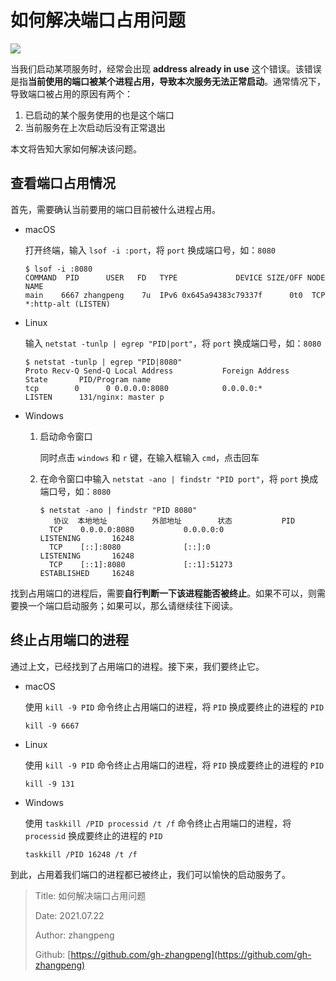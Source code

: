 # 如何解决端口占用问题

![](https://img.zhangpeng.site/2021/07/20/1.png)

当我们启动某项服务时，经常会出现 **address already in use** 这个错误。该错误是指**当前使用的端口被某个进程占用，导致本次服务无法正常启动**。通常情况下，导致端口被占用的原因有两个：

1. 已启动的某个服务使用的也是这个端口
2. 当前服务在上次启动后没有正常退出

本⽂将告知⼤家如何解决该问题。

## 查看端口占用情况

首先，需要确认当前要用的端口目前被什么进程占用。

- macOS

  打开终端，输入 `lsof -i :port`，将 `port` 换成端口号，如：`8080`

  ```shell
  $ lsof -i :8080
  COMMAND  PID      USER   FD   TYPE             DEVICE SIZE/OFF NODE NAME
  main    6667 zhangpeng    7u  IPv6 0x645a94383c79337f      0t0  TCP *:http-alt (LISTEN)
  ```

- Linux

  输入 `netstat -tunlp | egrep "PID|port"`，将 `port` 换成端口号，如：`8080`

  ```shell
  $ netstat -tunlp | egrep "PID|8080"
  Proto Recv-Q Send-Q Local Address           Foreign Address         State       PID/Program name
  tcp        0      0 0.0.0.0:8080            0.0.0.0:*               LISTEN      131/nginx: master p
  ```

- Windows

  1. 启动命令窗口

     同时点击 `windows` 和 `r` 键，在输入框输入 `cmd`，点击回车

  2. 在命令窗口中输入 `netstat -ano | findstr "PID port"`，将 `port` 换成端口号，如：`8080`

     ```shell
     $ netstat -ano | findstr "PID 8080"
     	协议  本地地址          外部地址        状态           PID
       TCP    0.0.0.0:8080           0.0.0.0:0              LISTENING       16248
       TCP    [::]:8080              [::]:0                 LISTENING       16248
       TCP    [::1]:8080             [::1]:51273            ESTABLISHED     16248
     ```

找到占用端口的进程后，需要**自行判断一下该进程能否被终止**。如果不可以，则需要换一个端口启动服务；如果可以，那么请继续往下阅读。

## 终止占用端口的进程

通过上文，已经找到了占用端口的进程。接下来，我们要终止它。

- macOS

  使用 `kill -9 PID` 命令终止占用端口的进程，将 `PID` 换成要终止的进程的 `PID`

  ```shell
  kill -9 6667
  ```

- Linux

  使用 `kill -9 PID` 命令终止占用端口的进程，将 `PID` 换成要终止的进程的 `PID`

  ```shell
  kill -9 131
  ```

- Windows

  使用 `taskkill /PID processid /t /f` 命令终止占用端口的进程，将 `processid` 换成要终止的进程的 `PID`

  ```shell
  taskkill /PID 16248 /t /f
  ```

到此，占⽤着我们端⼝的进程都已被终止，我们可以愉快的启动服务了。

> Title: 如何解决端口占用问题
>
> Date: 2021.07.22
>
> Author: zhangpeng
>
> Github: [https://github.com/gh-zhangpeng](https://github.com/gh-zhangpeng)
